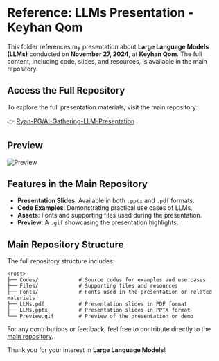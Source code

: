 
# Reference: LLMs Presentation - Keyhan Qom

This folder references my presentation about **Large Language Models (LLMs)** conducted on **November 27, 2024**, at **Keyhan Qom**. The full content, including code, slides, and resources, is available in the main repository.

## Access the Full Repository

To explore the full presentation materials, visit the main repository:

👉 [Ryan-PG/AI-Gathering-LLM-Presentation](https://github.com/Ryan-PG/AI-Gathering-LLM-Presentation)

## Preview

![Preview](https://github.com/Ryan-PG/AI-Gathering-LLM-Presentation/raw/main/Preview.gif)

## Features in the Main Repository

- **Presentation Slides**: Available in both `.pptx` and `.pdf` formats.
- **Code Examples**: Demonstrating practical use cases of LLMs.
- **Assets**: Fonts and supporting files used during the presentation.
- **Preview**: A `.gif` showcasing the presentation highlights.

## Main Repository Structure

The full repository structure includes:

```plaintext
<root>
├── Codes/             # Source codes for examples and use cases
├── Files/             # Supporting files and resources
├── Fonts/             # Fonts used in the presentation or related materials
├── LLMs.pdf           # Presentation slides in PDF format
├── LLMs.pptx          # Presentation slides in PPTX format
└── Preview.gif        # Preview of the presentation or demo
```

For any contributions or feedback, feel free to contribute directly to the [main repository](https://github.com/Ryan-PG/AI-Gathering-LLM-Presentation). 

Thank you for your interest in **Large Language Models**!

